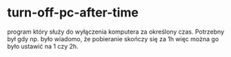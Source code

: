 # turn-off-pc-after-time
program który służy do wyłączenia komputera za określony czas. Potrzebny był gdy np. było wiadomo, że pobieranie skończy się za 1h więc można go było ustawić na 1 czy 2h.

